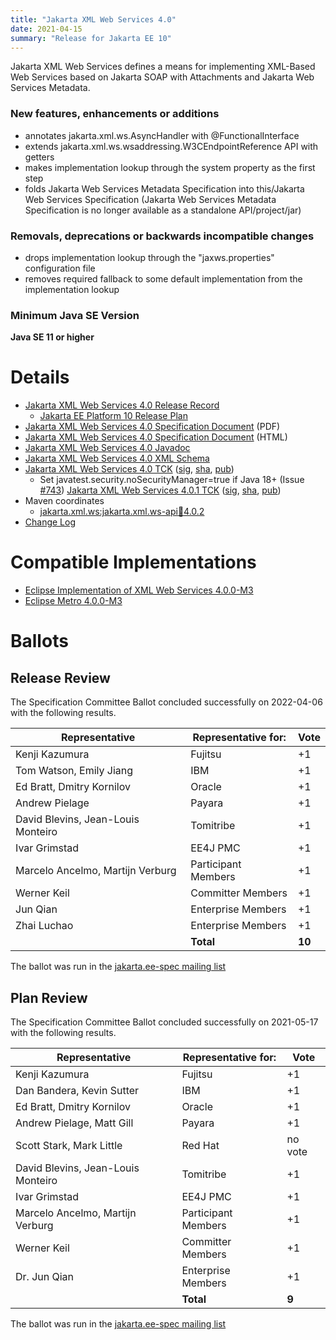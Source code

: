 ```yaml
---
title: "Jakarta XML Web Services 4.0"
date: 2021-04-15
summary: "Release for Jakarta EE 10"
---
```

Jakarta XML Web Services defines a means for implementing XML-Based Web Services
based on Jakarta SOAP with Attachments and Jakarta Web Services Metadata.

### New features, enhancements or additions
<!-- List here -->
* annotates jakarta.xml.ws.AsyncHandler with @FunctionalInterface
* extends jakarta.xml.ws.wsaddressing.W3CEndpointReference API with getters
* makes implementation lookup through the system property as the first step
* folds Jakarta Web Services Metadata Specification into this/Jakarta Web Services Specification (Jakarta Web Services Metadata Specification is no longer available as a standalone API/project/jar)

### Removals, deprecations or backwards incompatible changes
<!-- List here -->
* drops implementation lookup through the "jaxws.properties" configuration file
* removes required fallback to some default implementation from the implementation lookup

### Minimum Java SE Version
<!-- Specify the minimum required Java SE version for this specification -->
**Java SE 11 or higher**

# Details

* [Jakarta XML Web Services 4.0 Release Record](https://projects.eclipse.org/projects/ee4j.jaxws/releases/4.0-jakarta-xml-web-services)
    * [Jakarta EE Platform 10 Release Plan](https://jakartaee.github.io/platform/jakartaee10/JakartaEE10ReleasePlan)
* [Jakarta XML Web Services 4.0 Specification Document](./jakarta-xml-ws-spec-4.0.pdf) (PDF)
* [Jakarta XML Web Services 4.0 Specification Document](./jakarta-xml-ws-spec-4.0.html) (HTML)
* [Jakarta XML Web Services 4.0 Javadoc](./apidocs)
* [Jakarta XML Web Services 4.0 XML Schema](https://jakarta.ee/xml/ns/jaxws/wsdl_customizationschema_3_0.xsd)
* [Jakarta XML Web Services 4.0 TCK](https://download.eclipse.org/jakartaee/xml-web-services/4.0/jakarta-xml-ws-tck-4.0.0.zip)  ([sig](https://download.eclipse.org/jakartaee/xml-web-services/4.0/jakarta-xml-ws-tck-4.0.0.zip.sig),  [sha](https://download.eclipse.org/jakartaee/xml-web-services/4.0/jakarta-xml-ws-tck-4.0.0.zip.sha256),  [pub](https://jakarta.ee/specifications/jakartaee-spec-committee.pub))
    * Set javatest.security.noSecurityManager=true if Java 18+ (Issue [#743](https://github.com/jakartaee/platform-tck/issues/743))  [Jakarta XML Web Services 4.0.1 TCK](https://download.eclipse.org/jakartaee/xml-web-services/4.0/jakarta-xml-ws-tck-4.0.1.zip)  ([sig](https://download.eclipse.org/jakartaee/xml-web-services/4.0/jakarta-xml-ws-tck-4.0.1.zip.sig),  [sha](https://download.eclipse.org/jakartaee/xml-web-services/4.0/jakarta-xml-ws-tck-4.0.1.zip.sha256),  [pub](https://jakarta.ee/specifications/jakartaee-spec-committee.pub))
* Maven coordinates
    * [jakarta.xml.ws:jakarta.xml.ws-api:jar:4.0.2](https://central.sonatype.com/artifact/jakarta.xml.ws/jakarta.xml.ws-api/4.0.2/jar)
* [Change Log](./changelog)

# Compatible Implementations

* [Eclipse Implementation of XML Web Services 4.0.0-M3](https://github.com/eclipse-ee4j/metro-jax-ws/releases/tag/4.0.0-M3)
* [Eclipse Metro 4.0.0-M3](https://github.com/eclipse-ee4j/metro-wsit/releases/tag/4.0.0-M3)

# Ballots

## Release Review

The Specification Committee Ballot concluded successfully on 2022-04-06 with the following results.

| Representative                     | Representative for: | Vote   |
|------------------------------------|---------------------|--------|
| Kenji Kazumura                     | Fujitsu             | +1     |
| Tom Watson, Emily Jiang            | IBM                 | +1     |
| Ed Bratt, Dmitry Kornilov          | Oracle              | +1     |
| Andrew Pielage                     | Payara              | +1     |
| David Blevins, Jean-Louis Monteiro | Tomitribe           | +1     |
| Ivar Grimstad                      | EE4J PMC            | +1     |
| Marcelo Ancelmo, Martijn Verburg   | Participant Members | +1     |
| Werner Keil                        | Committer Members   | +1     |
| Jun Qian                           | Enterprise Members  | +1     |
| Zhai Luchao                        | Enterprise Members  | +1     |  
|                                    | **Total**           | **10** |

The ballot was run in the [jakarta.ee-spec mailing list](https://www.eclipse.org/lists/jakarta.ee-spec/msg02322.html)

## Plan Review

The Specification Committee Ballot concluded successfully on 2021-05-17 with the following results.

| Representative                                 | Representative for: | Vote |
|------------------------------------------------|---------------------|------|
| Kenji Kazumura                                 | Fujitsu             |    +1   |
| Dan Bandera, Kevin Sutter                      | IBM                 |    +1   |
| Ed Bratt, Dmitry Kornilov                      | Oracle              |    +1   |
| Andrew Pielage, Matt Gill                      | Payara              |    +1   |
| Scott Stark, Mark Little                       | Red Hat             | no vote |
| David Blevins, Jean-Louis Monteiro             | Tomitribe           |    +1   |
| Ivar Grimstad                                  | EE4J PMC            |    +1   |
| Marcelo Ancelmo, Martijn Verburg               | Participant Members |    +1   |
| Werner Keil                                    | Committer Members   |    +1   |
| Dr. Jun Qian                                   | Enterprise Members  |    +1   |
|                                                | **Total**           |   **9** |

The ballot was run in the [jakarta.ee-spec mailing list](https://www.eclipse.org/lists/jakarta.ee-spec/msg01658.html)
